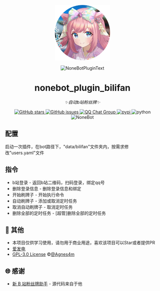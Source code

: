 <div align="center">
  <img src="https://raw.githubusercontent.com/Agnes4m/nonebot_plugin_l4d2_server/main/image/logo.png" width="180" height="180"  alt="AgnesDigitalLogo">
  <br>
  <p><img src="https://s2.loli.net/2022/06/16/xsVUGRrkbn1ljTD.png" width="240" alt="NoneBotPluginText"></p>
</div>

<div align="center">

# nonebot_plugin_bilifan
_✨自动b站粉丝牌✨_

<a href="https://github.com/Agnes4m/nonebot_plugin_bilifan/stargazers">
        <img alt="GitHub stars" src="https://img.shields.io/github/stars/Agnes4m/nonebot_plugin_bilifan" alt="stars">
</a>
<a href="https://github.com/Agnes4m/nonebot_plugin_bilifan/issues">
        <img alt="GitHub issues" src="https://img.shields.io/github/issues/Agnes4m/nonebot_plugin_bilifan" alt="issues">
</a>
<a href="https://jq.qq.com/?_wv=1027&k=HdjoCcAe">
        <img src="https://img.shields.io/badge/QQ%E7%BE%A4-399365126-orange?style=flat-square" alt="QQ Chat Group">
</a>
<a href="https://pypi.python.org/pypi/nonebot_plugin_bilifan">
        <img src="https://img.shields.io/pypi/v/nonebot_plugin_bilifan.svg" alt="pypi">
</a>
    <img src="https://img.shields.io/badge/python-3.9+-blue.svg" alt="python">
    <img src="https://img.shields.io/badge/nonebot-2.0.0rc4-red.svg" alt="NoneBot">
</div>

## 配置

启动一次插件，在bot路径下，"data/bilifan"文件夹内，按需求修改"users.yaml"文件

## 指令

- b站登录 - 返回b站二维码，扫码登录，绑定qq号
- 删除登录信息 - 删除登录信息和绑定
- 开始刷牌子 - 开始执行命令
- 自动刷牌子 - 添加或取消定时任务
- 取消自动刷牌子 - 取消定时任务
- 删除全部的定时任务 - [超管]删除全部的定时任务


</details>

## 🙈 其他

- 本项目仅供学习使用，请勿用于商业用途，喜欢该项目可以Star或者提供PR
- [爱发电](https://afdian.net/a/agnes_digital)
- [GPL-3.0 License](https://github.com/Agnes4m/nonebot_plugin_bilifan/blob/main/LICENSE) ©[@Agnes4m](https://github.com/Agnes4m)

## 🌐 感谢

- [新 B 站粉丝牌助手](https://github.com/XiaoMiku01/fansMedalHelper) - 源代码来自于他
